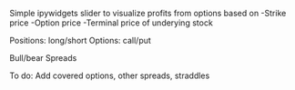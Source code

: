 Simple ipywidgets slider to visualize profits from options
based on
-Strike price
-Option price
-Terminal price of underying stock

Positions: long/short
Options: call/put

Bull/bear Spreads

To do:
Add covered options, other spreads, straddles
